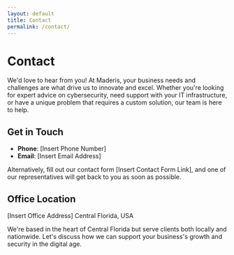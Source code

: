 ```yaml
---
layout: default
title: Contact
permalink: /contact/
---
```

# Contact

We'd love to hear from you! At Maderis, your business needs and challenges are what drive us to innovate and excel. Whether you're looking for expert advice on cybersecurity, need support with your IT infrastructure, or have a unique problem that requires a custom solution, our team is here to help.

## Get in Touch

- **Phone**: [Insert Phone Number]
- **Email**: [Insert Email Address]

Alternatively, fill out our contact form [Insert Contact Form Link], and one of our representatives will get back to you as soon as possible.

## Office Location

[Insert Office Address]
Central Florida, USA

We're based in the heart of Central Florida but serve clients both locally and nationwide. Let's discuss how we can support your business's growth and security in the digital age.

